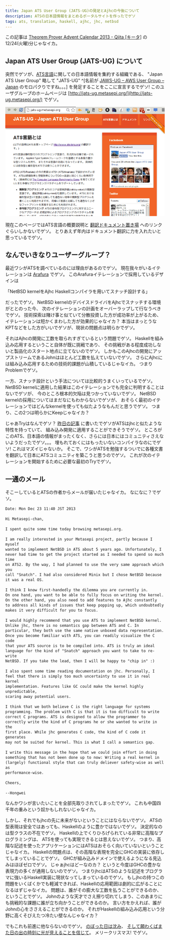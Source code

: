 ```yaml
---
title: Japan ATS User Group (JATS-UG)の発足とAjhcの今後について
description: ATSの日本語情報をまとめるポータルサイトを作ったでゲソ
tags: ats, translation, haskell, ajhc, jhc, netbsd
---
```


この記事は
[Theorem Prover Advent Calendar 2013 - Qiita [キータ]](http://qiita.com/advent-calendar/2013/theorem_prover)
の12/24(火曜)分じゃなイカ。

## Japan ATS User Group (JATS-UG) について

突然でゲソが、[ATS言語](http://www.ats-lang.org/)に関しての日本語情報を集約する組織である、
"Japan ATS User Group" 略して "JATS-UG"
^[名前が [JAWS-UG – AWS User Group – Japan](http://jaws-ug.jp/) のモロパクりですね。。。]
を発足することをここに宣言するでゲソ!
このユーザグループのホームページは [http://jats-ug.metasepi.org/](http://jats-ug.metasepi.org/) でゲソ。

[![](/img/20131224_jats-ug_website.png)](http://jats-ug.metasepi.org/)

現在このページではATS言語の概要説明と
[翻訳ドキュメント置き場](https://github.com/jats-ug/translate/blob/master/index.md)
へのリンクぐらいしかないでゲソ。
とりあえず年内はドキュメント翻訳に力を入れたいと思っているでゲソ。

## なんでいきなりユーザーグループ？

最近ワシがATSを調べているのには理由があるのでゲソ。
現在我々がいるイテレーションは
[Arafura](2013-01-09-design_arafura.html)
でゲソ。
このArafuraイテレーションで採用しているデザインは

「NetBSD kernelをAjhc Haskellコンパイラを用いてスナッチ設計する」

だったでゲソ。
NetBSD kernelのデバイスドライバをAjhcでスナッチする環境がととのった今、
次のイテレーションの計画をオーバーラップして行なうべきでゲソ。
技術探索は賭け事と似ていて分散投資した方が成功率が上がるため、
イテレーションは短かくまわした方が効果的じゃなイカ？
本当はまっとうなKPTなどをした方がいいでゲソが、現状の問題点は明らかでゲソ。

それはAjhcの開発に工数を取られすぎているという問題でゲソ。
Haskellを組み込み応用するということ自体が既に挑戦であり、
その挑戦がある程度成功しないと製品化のスタート地点に立てないのでゲソ。
しかもこのAjhcの開発にアップストリームであるJohnはほとんど工数を払えていないでゲソ。
さらにAjhcには組み込み応用するための技術的課題が山積しているじゃなイカ。
つまりProblemでゲソ。

一方、スナッチ設計という手法については比較的うまくいっているでゲソ。
NetBSD kernelに適用した結果はこのイテレーションでも完全に判明することはないでゲソが、
今のところ根本的欠陥は見つかっていないでゲソ。
NetBSD kernelの採用についてはまだなにもわからないでゲソが、
おそらく最初のイテレーションではどんなkernelを使っても似たようなもんだと思うでゲソ。
つまり、この2つは明らかにKeepじゃなイカ？

じゃあTryはなんでゲソ？
[昨日の記事](2013-12-23-ml_guide_to_ats.html)
に書いたでゲソがATSはjhcと似たような特性を持っていて、
組み込み開発に適用することができそうでゲソ。
ところがこのATS、日本語の情報がまったくなく、さらには日本にはコミュニティさえないようだったでゲソ。。。
埋もれておくにはもったいないコンパイラなのにでゲソ!
これはマズイじゃないか。
そこで、ワシがATSを勉強するついでに各種文書を翻訳して日本にATSコミュニティを築こうと思うのでゲソ。
これが次のイテレーションを開始するために必要な最初のTryでゲソ。

## 一通のメール

そこーしているとATSの作者からメールが届いたじゃなイカ。
なになに？でゲソ。

~~~
Date: Mon Dec 23 11:40 JST 2013

Hi Metasepi-chan,

I spent quite some time today browsing metasepi.org.

I am really interested in your Metasepi project, partly because I myself
wanted to implement NetBSD in ATS about 5 years ago. Unfortunately, I
never had time to get the project started as I needed to spend so much time
on ATS2. By the way, I had planned to use the very same approach which you
call "Snatch". I had also considered Minix but I chose NetBSD because
it was a real OS.

I think I know first-handedly the dilemma you are currently in.
On one hand, you want to be able to fully focus on writing the kernel.
On the other hand, you also need to add features to Ajhc constantly
to address all kinds of issues that keep popping up, which undoubtedly
makes it very difficult for you to focus.

I would highly recommend that you use ATS to implement NetBSD kernel.
Unlike jhc, there is no semantics gap between ATS and C. In
particular, they both use the same native unboxed data representation.
Once you become familiar with ATS, you can readily visualize the C code
that your ATS source is to be compiled into. ATS is truly an ideal
language for the kind of "Snatch" approach you want to take to re-write
NetBSD. If you take the lead, then I will be happy to "chip in" :)

I also spent some time reading documentation on jhc. Personally, I
feel that there is simply too much uncertainty to use it in real kernel
implementation. Features like GC could make the kernel highly unpredictable,
scaring away potential users.

I think that we both believe C is the right language for systems
programming. The problem with C is that it is too difficult to write
correct C programs. ATS is designed to allow the programmer to
correctly write the kind of C programs he or she wanted to write in the
first place. While jhc generates C code, the kind of C code it generates
may not be suited for kernel. This is what I call a semantics gap.

I write this message in the hope that we could join effort in doing
something that has not been done up to now: Writing a real kernel in
(largely) functional style that can truly deliever safety-wise as well as
performance-wise.

Cheers,

--Hongwei
~~~

なんかワシが言いたいことを全部先取りされてしまったでゲソ。
これも中国四千年の重みという奴かもしれないじゃなイカ。

しかし、それでもjhcの先に未来がないということにはならないでゲソ。
ATSの型表現は安全ではあっても、Haskellのように豊かではないでゲソ。
決定的なのは型クラスの不在でゲソ。
Haskellの上でくりひろげられている非常に高階なプログラミングは、
ATSを使っても実現できるとは思えないでゲソ。
つまり、高階な記述を使ったアプリケーションにはATSはおそらく向いていないということじゃなイカ。
Haskellの問題点は、その高階な表現を完全にGHCの実装に依存してしまっていることでゲソ。
GHCが組み込みドメインで使えるようになる見込みはほぼゼロでゲソ。
じゃぁjhcはどーなのカ？
というと今度はGHCの豊かな表現力の多くが通用しないのでゲソ。
つまりjhcはATSのような記述をプログラマに強いるHaskell実装に現状なってしまっているのでゲソ。
もしjhcの持つこの問題をいくばくかでも軽減できれば、Haskellの応用範囲は劇的に広がることになるはずじゃなイカ。
問題は、誰がその膨大な工数を払うことができるのか、ということでゲソ。
Johnのような天才でさえ擦り切れてしまう、このあまりにも挑戦的な課題に誰が立ち向かうことができるのか。
言い方をかえれば、誰がJohnの心をささえることができるのか。
それがHaskellの組み込み応用という分野に高くそびえたつ冷たい壁なんじゃなイカ？

でもこれも前進に他ならないのでゲソ。
[のぼった日は沈み](http://www.youtube.com/watch?v=60tEEOWCdv8)、
[そして願わくばまた日の出の時刻に光が見えることを信じて](http://www.utamap.com/showkasi.php?surl=B11852)。
メリークリスマス! でゲソ。
